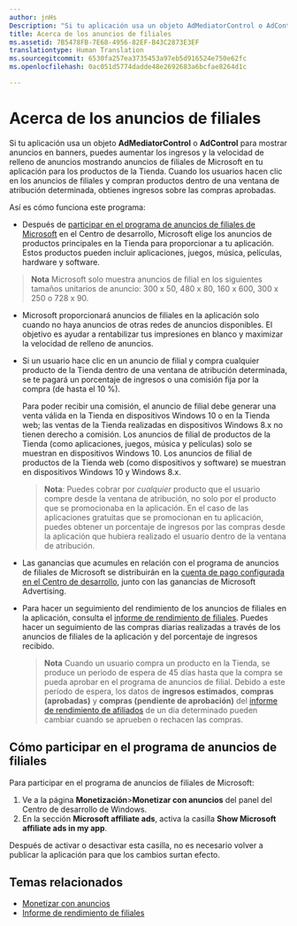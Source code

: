 ```yaml
---
author: jnHs
Description: "Si tu aplicación usa un objeto AdMediatorControl o AdControl para mostrar anuncios en banners, puedes aumentar la velocidad de relleno de anuncios y los ingresos mostrando anuncios de filiales de Microsoft en la aplicación."
title: Acerca de los anuncios de filiales
ms.assetid: 7B5478FB-7E68-4956-82EF-B43C2873E3EF
translationtype: Human Translation
ms.sourcegitcommit: 6530fa257ea3735453a97eb5d916524e750e62fc
ms.openlocfilehash: 0ac051d5774dadde48e2692683a6bcfae8264d1c

---
```


# Acerca de los anuncios de filiales

Si tu aplicación usa un objeto **AdMediatorControl** o **AdControl** para mostrar anuncios en banners, puedes aumentar los ingresos y la velocidad de relleno de anuncios mostrando anuncios de filiales de Microsoft en tu aplicación para los productos de la Tienda. Cuando los usuarios hacen clic en los anuncios de filiales y compran productos dentro de una ventana de atribución determinada, obtienes ingresos sobre las compras aprobadas.

Así es cómo funciona este programa:

* Después de [participar en el programa de anuncios de filiales de Microsoft](#how-to-opt-in-to-affiliate-ads) en el Centro de desarrollo, Microsoft elige los anuncios de productos principales en la Tienda para proporcionar a tu aplicación. Estos productos pueden incluir aplicaciones, juegos, música, películas, hardware y software.

 > **Nota** Microsoft solo muestra anuncios de filial en los siguientes tamaños unitarios de anuncio: 300 x 50, 480 x 80, 160 x 600, 300 x 250 o 728 x 90.

* Microsoft proporcionará anuncios de filiales en la aplicación solo cuando no haya anuncios de otras redes de anuncios disponibles. El objetivo es ayudar a rentabilizar tus impresiones en blanco y maximizar la velocidad de relleno de anuncios.
* Si un usuario hace clic en un anuncio de filial y compra cualquier producto de la Tienda dentro de una ventana de atribución determinada, se te pagará un porcentaje de ingresos o una comisión fija por la compra (de hasta el 10 %). 
  
  Para poder recibir una comisión, el anuncio de filial debe generar una venta válida en la Tienda en dispositivos Windows 10 o en la Tienda web; las ventas de la Tienda realizadas en dispositivos Windows 8.x no tienen derecho a comisión. Los anuncios de filial de productos de la Tienda (como aplicaciones, juegos, música y películas) solo se muestran en dispositivos Windows 10. Los anuncios de filial de productos de la Tienda web (como dispositivos y software) se muestran en dispositivos Windows 10 y Windows 8.x.

    > **Nota**: Puedes cobrar por *cualquier* producto que el usuario compre desde la ventana de atribución, no solo por el producto que se promocionaba en la aplicación. En el caso de las aplicaciones gratuitas que se promocionan en tu aplicación, puedes obtener un porcentaje de ingresos por las compras desde la aplicación que hubiera realizado el usuario dentro de la ventana de atribución.

* Las ganancias que acumules en relación con el programa de anuncios de filiales de Microsoft se distribuirán en la [cuenta de pago configurada en el Centro de desarrollo](setting-up-your-payout-account-and-tax-forms.md), junto con las ganancias de Microsoft Advertising.
* Para hacer un seguimiento del rendimiento de los anuncios de filiales en la aplicación, consulta el [informe de rendimiento de filiales](affiliates-performance-report.md). Puedes hacer un seguimiento de las compras diarias realizadas a través de los anuncios de filiales de la aplicación y del porcentaje de ingresos recibido.  

  > **Nota** Cuando un usuario compra un producto en la Tienda, se produce un periodo de espera de 45 días hasta que la compra se pueda aprobar en el programa de anuncios de filial. Debido a este período de espera, los datos de **ingresos estimados**, **compras (aprobadas)** y **compras (pendiente de aprobación)** del [informe de rendimiento de afiliados](affiliates-performance-report.md) de un día determinado pueden cambiar cuando se aprueben o rechacen las compras.

## Cómo participar en el programa de anuncios de filiales

Para participar en el programa de anuncios de filiales de Microsoft:

1. Ve a la página **Monetización**&gt;**Monetizar con anuncios** del panel del Centro de desarrollo de Windows.
2. En la sección **Microsoft affiliate ads**, activa la casilla **Show Microsoft affiliate ads in my app**.

Después de activar o desactivar esta casilla, no es necesario volver a publicar la aplicación para que los cambios surtan efecto.


## Temas relacionados


* [Monetizar con anuncios](monetize-with-ads.md)
* [Informe de rendimiento de filiales](affiliates-performance-report.md)



<!--HONumber=Jun16_HO4-->


